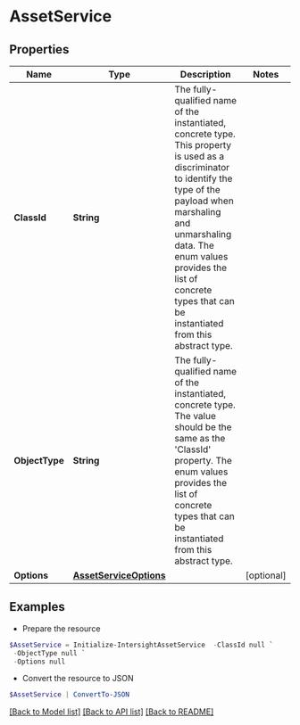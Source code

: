 # AssetService
## Properties

Name | Type | Description | Notes
------------ | ------------- | ------------- | -------------
**ClassId** | **String** | The fully-qualified name of the instantiated, concrete type. This property is used as a discriminator to identify the type of the payload when marshaling and unmarshaling data. The enum values provides the list of concrete types that can be instantiated from this abstract type. | 
**ObjectType** | **String** | The fully-qualified name of the instantiated, concrete type. The value should be the same as the &#39;ClassId&#39; property. The enum values provides the list of concrete types that can be instantiated from this abstract type. | 
**Options** | [**AssetServiceOptions**](AssetServiceOptions.md) |  | [optional] 

## Examples

- Prepare the resource
```powershell
$AssetService = Initialize-IntersightAssetService  -ClassId null `
 -ObjectType null `
 -Options null
```

- Convert the resource to JSON
```powershell
$AssetService | ConvertTo-JSON
```

[[Back to Model list]](../README.md#documentation-for-models) [[Back to API list]](../README.md#documentation-for-api-endpoints) [[Back to README]](../README.md)

